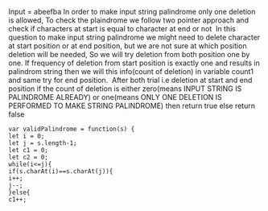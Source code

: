 Input = abeefba
In order to make input string palindrome only one deletion is allowed,
To check the plaindrome we follow two pointer approach and
check if characters at start is equal to character at end or not
​
In this question to make input string palindrome
we might need to delete character at start position or at end position,
but we are not sure at which position deletion will be needed, So we will try deletion from both position one by one.
If frequency of deletion from start position is exactly one and
results in palindrom string then we will this info(count of deletion) in variable count1
and same try for end position.
​
After both trial i.e deletion at start and end position if the count of deletion is either zero(means INPUT STRING IS PALINDROME ALREADY) or
one(means ONLY ONE DELETION IS PERFORMED TO MAKE STRING PALINDROME) then return true else return false
```
var validPalindrome = function(s) {
let i = 0;
let j = s.length-1;
let c1 = 0;
let c2 = 0;
while(i<=j){
if(s.charAt(i)==s.charAt(j)){
i++;
j--;
}else{
c1++;